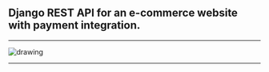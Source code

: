 ## Django REST API for an e-commerce website with payment integration.

---

<img src="appd.png" alt="drawing"/>

---
